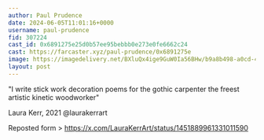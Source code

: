 ```yaml
---
author: Paul Prudence
date: 2024-06-05T11:01:16+0000
username: paul-prudence
fid: 307224
cast_id: 0x6891275e25d0b57ee95bebbb0e273e0fe6662c24
cast: https://farcaster.xyz/paul-prudence/0x6891275e
image: https://imagedelivery.net/BXluQx4ige9GuW0Ia56BHw/b9a8b498-a0cd-46d9-4240-b4e65ae2ca00/original
layout: post
---
```


"I write stick work decoration poems
for the gothic
carpenter
the freest artistic kinetic woodworker"

Laura Kerr, 2021
@laurakerrart

Reposted form >
https://x.com/LauraKerrArt/status/1451889961331011590

<img src='https://imagedelivery.net/BXluQx4ige9GuW0Ia56BHw/b9a8b498-a0cd-46d9-4240-b4e65ae2ca00/original' alt='' referrerpolicy='no-referrer'/>
